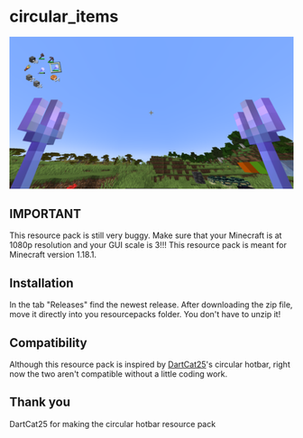 # circular_items

![Screenshot](/screenshot.png)

## IMPORTANT
This resource pack is still very buggy.
Make sure that your Minecraft is at 1080p resolution and your GUI scale is 3!!!
This resource pack is meant for Minecraft version 1.18.1.

## Installation
In the tab "Releases" find the newest release. After downloading the zip file, move it directly into you resourcepacks folder.
You don't have to unzip it!

## Compatibility
Although this resource pack is inspired by [DartCat25](https://github.com/DartCat25/resourcepacks)'s circular hotbar, right now the two aren't compatible without a little coding work.

## Thank you
DartCat25 for making the circular hotbar resource pack
